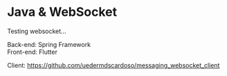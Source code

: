 # Java & WebSocket

Testing websocket...

Back-end:  Spring Framework <br />
Front-end: Flutter

Client: https://github.com/uedermdscardoso/messaging_websocket_client
